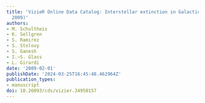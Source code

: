 ```yaml
---
title: 'VizieR Online Data Catalog: Interstellar extinction in Galactic Center (Schultheis+,
  2009)'
authors:
- M. Schultheis
- K. Sellgren
- S. Ramirez
- S. Stolovy
- S. Ganesh
- I.~S. Glass
- L. Girardi
date: '2009-02-01'
publishDate: '2024-03-25T16:45:48.462964Z'
publication_types:
- manuscript
doi: 10.26093/cds/vizier.34950157
---
```

